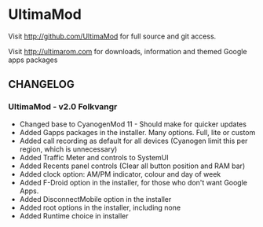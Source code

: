 UltimaMod
===============

Visit http://github.com/UltimaMod for full source and git access.

Visit http://ultimarom.com for downloads, information and themed Google apps packages

CHANGELOG 
---------

### UltimaMod - v2.0 Folkvangr
* Changed base to CyanogenMod 11 - Should make for quicker updates
* Added Gapps packages in the installer. Many options. Full, lite or custom
* Added call recording as default for all devices (Cyanogen limit this per region, which is unnecessary)
* Added Traffic Meter and controls to SystemUI
* Added Recents panel controls (Clear all button position and RAM bar)
* Added clock option: AM/PM indicator, colour and day of week
* Added F-Droid option in the installer, for those who don't want Google Apps.
* Added DisconnectMobile option in the installer
* Added root options in the installer, including none
* Added Runtime choice in installer
